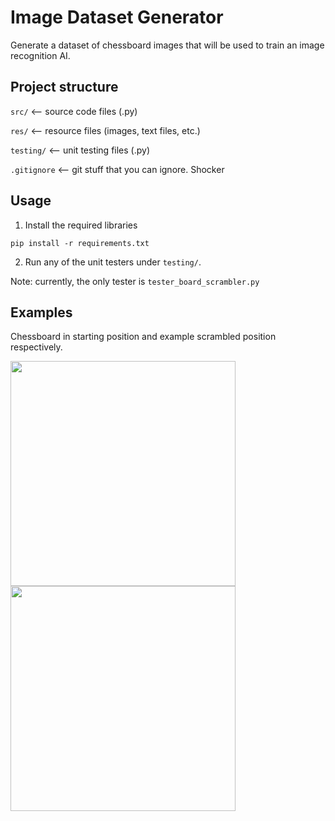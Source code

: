 # Image Dataset Generator
Generate a dataset of chessboard images that will be used to train an image recognition AI. 

## Project structure
```src/``` <-- source code files (.py)

```res/``` <-- resource files (images, text files, etc.)

```testing/``` <-- unit testing files (.py)

```.gitignore``` <-- git stuff that you can ignore. Shocker

## Usage
1. Install the required libraries

```pip install -r requirements.txt```

2. Run any of the unit testers under ```testing/```.
   
Note: currently, the only tester is ```tester_board_scrambler.py```

## Examples
Chessboard in starting position and example scrambled position respectively.

<img src=res/sample-board-starting-position.png width=360 height=360>    <img src=res/sample-board-scrambled.png width=360 height=360>
